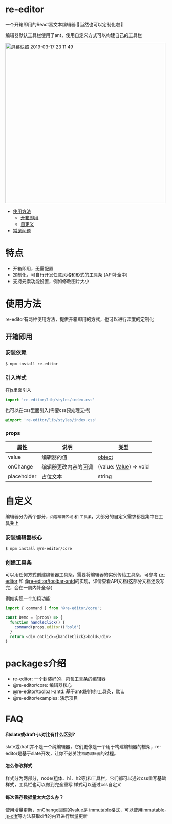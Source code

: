 # re-editor
一个开箱即用的React富文本编辑器 🚀当然也可以定制化啦👏

编辑器默认工具栏使用了ant，使用自定义方式可以构建自己的工具栏

<img width="500" alt="屏幕快照 2019-03-17 23 11 49" src="https://user-images.githubusercontent.com/3221051/54493370-2faedb80-490a-11e9-9b9e-5d17febedda2.png">


- [使用方法](#使用方法)
  - [开箱即用](#开箱即用)
  - [自定义](#自定义)
- [常见问题](#FAQ)

# 特点
- 开箱即用，无需配置
- 定制化，可自行开发任意风格和形式的工具条 [API补全中]
- 支持元素功能设置，例如修改图片大小 


# 使用方法
re-editor有两种使用方法，提供开箱即用的方式，也可以进行深度的定制化

## 开箱即用

### 安装依赖
```sh
$ npm install re-editor
```
### 引入样式
在js里面引入
```js
import 're-editor/lib/styles/index.css'
```
也可以在css里面引入(需要css预处理支持)
```css
@import 're-editor/lib/styles/index.css'
```

### props
| 属性 | 说明 |类型|
| - | - |-|
| value | 编辑器的值 | [object](https://github.com/wowlusitong/re-editor/blob/master/packages/core/src/scripts/utils/utils.js#L4-L19)
| onChange| 编辑器更改内容的回调|(value: [Value](https://docs.slatejs.org/slate-core/value)) => void
| placeholder | 占位文本 | string

# 自定义
编辑器分为两个部分，`内容编辑区域` 和 `工具条`，大部分的自定义需求都是集中在工具条上
### 安装编辑器核心
```sh
$ npm install @re-editor/core
```
### 创建工具条
可以用任何方式创建编辑器工具条，需要将编辑器的实例传给工具条，可参考 [re-editor](https://github.com/wowlusitong/re-editor/tree/master/packages/re-editor) 和 [@re-editor/toolbar-antd](https://github.com/wowlusitong/re-editor/tree/master/packages/toolbar-antd)的实现，详情查看API文档(这部分文档还没写完，会在一周内补全😂)

例如实现一个加粗功能:
```js
import { command } from '@re-editor/core';

const Demo = (props) => {
  function handleClick() {
    command(props.editor)('bold')
  }
  return <div onClick={handleClick}>bold</div>
}

```

# packages介绍
- re-editor: 一个封装好的，包含工具条的编辑器
- @re-editor/core: 编辑器核心
- @re-editor/toolbar-antd: 基于antd制作的工具条，默认
- @re-editor/examples: 演示项目


# FAQ
#### 和slate或draft-js对比有什么区别?
slate或draft并不是一个纯编辑器，它们更像是一个用于构建编辑器的框架，re-editor是基于slate开发，让你不必关注`构建编辑器`的过程。
#### 怎么修改样式
样式分为两部分，node(粗体、h1、h2等)和工具栏，它们都可以通过css重写基础样式，工具栏也可以做到完全重写
样式可以通过css自定义
#### 每次保存数据量太大怎么办？
使用增量更新，onChange回调的value是 [immutable](https://github.com/immutable-js/immutable-js)格式，可以使用[immutable-js-diff](https://github.com/intelie/immutable-js-diff#readme)等方法获取diff的内容进行增量更新
